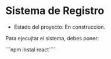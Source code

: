 <h1> Sistema de Registro</h1>

- Estado del proyecto: En construccion. 

Para ejecujtar el sistema, debes poner:

```npm instal react````

